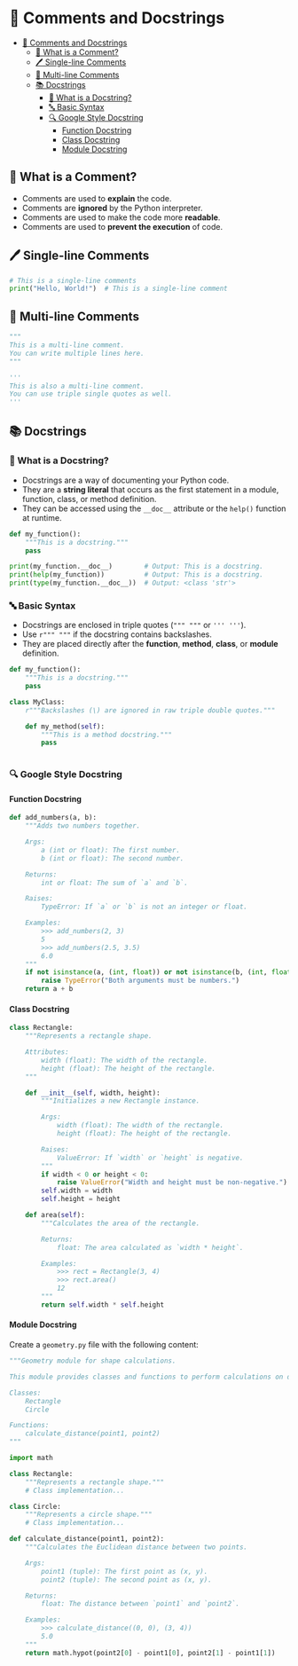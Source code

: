 # 💬 Comments and Docstrings

- [💬 Comments and Docstrings](#-comments-and-docstrings)
  - [📝 What is a Comment?](#-what-is-a-comment)
  - [🖊️ Single-line Comments](#️-single-line-comments)
  - [📜 Multi-line Comments](#-multi-line-comments)
  - [📚 Docstrings](#-docstrings)
    - [🧐 What is a Docstring?](#-what-is-a-docstring)
    - [🔤 Basic Syntax](#-basic-syntax)
    - [🔍 Google Style Docstring](#-google-style-docstring)
      - [Function Docstring](#function-docstring)
      - [Class Docstring](#class-docstring)
      - [Module Docstring](#module-docstring)

## 📝 What is a Comment?

- Comments are used to **explain** the code.
- Comments are **ignored** by the Python interpreter.
- Comments are used to make the code more **readable**.
- Comments are used to **prevent the execution** of code.

## 🖊️ Single-line Comments

```python
# This is a single-line comments
print("Hello, World!")  # This is a single-line comment
```

## 📜 Multi-line Comments

```python
"""
This is a multi-line comment.
You can write multiple lines here.
"""

'''
This is also a multi-line comment.
You can use triple single quotes as well.
'''
```

## 📚 Docstrings

### 🧐 What is a Docstring?

- Docstrings are a way of documenting your Python code.
- They are a **string literal** that occurs as the first statement in a module, function, class, or method definition.
- They can be accessed using the `__doc__` attribute or the `help()` function at runtime.

```python
def my_function():
    """This is a docstring."""
    pass

print(my_function.__doc__)        # Output: This is a docstring.
print(help(my_function))          # Output: This is a docstring.
print(type(my_function.__doc__))  # Output: <class 'str'>
```

### 🔤 Basic Syntax

- Docstrings are enclosed in triple quotes (`""" """` or `''' '''`).
- Use `r""" """` if the docstring contains backslashes.
- They are placed directly after the **function**, **method**, **class**, or **module** definition.

```python
def my_function():
    """This is a docstring."""
    pass

class MyClass:
    r"""Backslashes (\) are ignored in raw triple double quotes."""

    def my_method(self):
        """This is a method docstring."""
        pass
    
```

### 🔍 Google Style Docstring

#### Function Docstring

```python
def add_numbers(a, b):
    """Adds two numbers together.

    Args:
        a (int or float): The first number.
        b (int or float): The second number.

    Returns:
        int or float: The sum of `a` and `b`.

    Raises:
        TypeError: If `a` or `b` is not an integer or float.

    Examples:
        >>> add_numbers(2, 3)
        5
        >>> add_numbers(2.5, 3.5)
        6.0
    """
    if not isinstance(a, (int, float)) or not isinstance(b, (int, float)):
        raise TypeError("Both arguments must be numbers.")
    return a + b

```

#### Class Docstring

```python
class Rectangle:
    """Represents a rectangle shape.

    Attributes:
        width (float): The width of the rectangle.
        height (float): The height of the rectangle.
    """

    def __init__(self, width, height):
        """Initializes a new Rectangle instance.

        Args:
            width (float): The width of the rectangle.
            height (float): The height of the rectangle.

        Raises:
            ValueError: If `width` or `height` is negative.
        """
        if width < 0 or height < 0:
            raise ValueError("Width and height must be non-negative.")
        self.width = width
        self.height = height

    def area(self):
        """Calculates the area of the rectangle.

        Returns:
            float: The area calculated as `width * height`.

        Examples:
            >>> rect = Rectangle(3, 4)
            >>> rect.area()
            12
        """
        return self.width * self.height
```

#### Module Docstring

Create a `geometry.py` file with the following content:

```python
"""Geometry module for shape calculations.

This module provides classes and functions to perform calculations on different geometric shapes like rectangles and circles.

Classes:
    Rectangle
    Circle

Functions:
    calculate_distance(point1, point2)
"""

import math

class Rectangle:
    """Represents a rectangle shape."""
    # Class implementation...

class Circle:
    """Represents a circle shape."""
    # Class implementation...

def calculate_distance(point1, point2):
    """Calculates the Euclidean distance between two points.

    Args:
        point1 (tuple): The first point as (x, y).
        point2 (tuple): The second point as (x, y).

    Returns:
        float: The distance between `point1` and `point2`.

    Examples:
        >>> calculate_distance((0, 0), (3, 4))
        5.0
    """
    return math.hypot(point2[0] - point1[0], point2[1] - point1[1])
```
